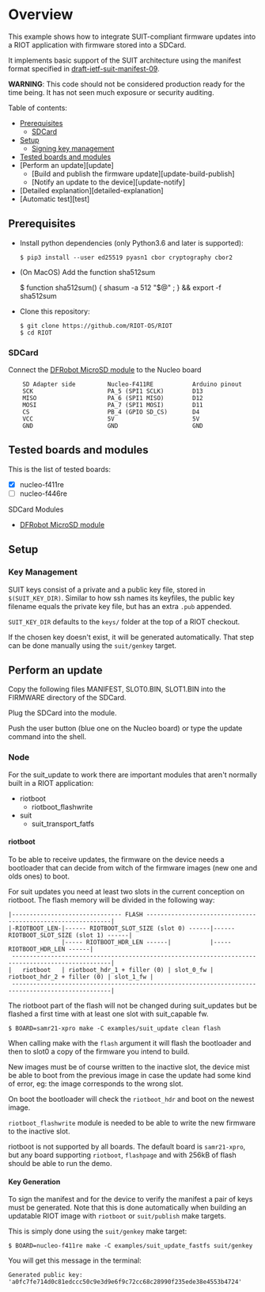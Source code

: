 # Overview

This example shows how to integrate SUIT-compliant firmware updates into a
RIOT application with firmware stored into a SDCard.

It implements basic support of the SUIT architecture using
the manifest format specified in
[draft-ietf-suit-manifest-09](https://tools.ietf.org/id/draft-ietf-suit-manifest-09.txt).

**WARNING**: This code should not be considered production ready for the time being.
             It has not seen much exposure or security auditing.

Table of contents:

- [Prerequisites][prerequisites]
  - [SDCard][prerequisites-sdcard]
- [Setup][setup]
  - [Signing key management][key-management]
- [Tested boards and modules][tested-boards]
- [Perform an update][update]
  - [Build and publish the firmware update][update-build-publish]
  - [Notify an update to the device][update-notify]
- [Detailed explanation][detailed-explanation]
- [Automatic test][test]

## Prerequisites
[prerequisites]: #Prerequisites

- Install python dependencies (only Python3.6 and later is supported):

      $ pip3 install --user ed25519 pyasn1 cbor cryptography cbor2

- (On MacOS) Add the function sha512sum

	 $ function sha512sum() { shasum -a 512 "$@" ; } && export -f sha512sum

- Clone this repository:

      $ git clone https://github.com/RIOT-OS/RIOT
      $ cd RIOT

### SDCard
[prerequisites-sdcard]: #SDCard

Connect the [DFRobot MicroSD module](https://wiki.dfrobot.com/MicroSD_card_module_for_Arduino__SKU_DFR0229) to the Nucleo board
```
    SD Adapter side 		Nucleo-F411RE			Arduino pinout
    SCK 					PA_5 (SPI1 SCLK)		D13
    MISO 					PA_6 (SPI1 MISO)		D12
    MOSI 					PA_7 (SPI1 MOSI)		D11
    CS 						PB_4 (GPIO SD_CS)		D4
    VCC 					5V						5V
    GND 					GND						GND
```


## Tested boards and modules
[tested-boards]: #TestedBoards

This is the list of tested boards:
* [x] nucleo-f411re
* [ ] nucleo-f446re

SDCard Modules
* [DFRobot MicroSD module](https://wiki.dfrobot.com/MicroSD_card_module_for_Arduino__SKU_DFR0229)

## Setup
[setup]: #Setup

### Key Management
[key-management]: #Key-management

SUIT keys consist of a private and a public key file, stored in `$(SUIT_KEY_DIR)`.
Similar to how ssh names its keyfiles, the public key filename equals the
private key file, but has an extra `.pub` appended.

`SUIT_KEY_DIR` defaults to the `keys/` folder at the top of a RIOT checkout.

If the chosen key doesn't exist, it will be generated automatically.
That step can be done manually using the `suit/genkey` target.


## Perform an update

Copy the following files MANIFEST, SLOT0.BIN, SLOT1.BIN into the FIRMWARE directory of the SDCard.

Plug the SDCard into the module.

Push the user button (blue one on the Nucleo board) or type the update command into the shell.


### Node

For the suit_update to work there are important modules that aren't normally built
in a RIOT application:

* riotboot
    * riotboot_flashwrite
* suit
    * suit_transport_fatfs

#### riotboot

To be able to receive updates, the firmware on the device needs a bootloader
that can decide from witch of the firmware images (new one and olds ones) to boot.

For suit updates you need at least two slots in the current conception on riotboot.
The flash memory will be divided in the following way:

```
|------------------------------- FLASH ------------------------------------------------------------|
|-RIOTBOOT_LEN-|------ RIOTBOOT_SLOT_SIZE (slot 0) ------|------ RIOTBOOT_SLOT_SIZE (slot 1) ------|
               |----- RIOTBOOT_HDR_LEN ------|           |----- RIOTBOOT_HDR_LEN ------|
 --------------------------------------------------------------------------------------------------|
|   riotboot   | riotboot_hdr_1 + filler (0) | slot_0_fw | riotboot_hdr_2 + filler (0) | slot_1_fw |
 --------------------------------------------------------------------------------------------------|
```

The riotboot part of the flash will not be changed during suit_updates but
be flashed a first time with at least one slot with suit_capable fw.

    $ BOARD=samr21-xpro make -C examples/suit_update clean flash

When calling make with the `flash` argument it will flash the bootloader
and then to slot0 a copy of the firmware you intend to build.

New images must be of course written to the inactive slot, the device mist be able
to boot from the previous image in case the update had some kind of error, eg:
the image corresponds to the wrong slot.

On boot the bootloader will check the `riotboot_hdr` and boot on the newest
image.

`riotboot_flashwrite` module is needed to be able to write the new firmware to
the inactive slot.

riotboot is not supported by all boards. The default board is `samr21-xpro`,
but any board supporting `riotboot`, `flashpage` and with 256kB of flash should
be able to run the demo.


#### Key Generation

To sign the manifest and for the device to verify the manifest a pair of keys
must be generated. Note that this is done automatically when building an
updatable RIOT image with `riotboot` or `suit/publish` make targets.

This is simply done using the `suit/genkey` make target:

    $ BOARD=nucleo-f411re make -C examples/suit_update_fastfs suit/genkey

You will get this message in the terminal:

    Generated public key: 'a0fc7fe714d0c81edccc50c9e3d9e6f9c72cc68c28990f235ede38e4553b4724'
